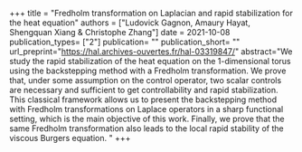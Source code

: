 +++
title = "Fredholm transformation on Laplacian and rapid stabilization for the heat equation"
authors = ["Ludovick Gagnon, Amaury Hayat, Shengquan Xiang & Christophe Zhang"]
date = 2021-10-08
publication_types= ["2"]
publication= ""
publication_short= ""
url_preprint="https://hal.archives-ouvertes.fr/hal-03319847/"
abstract="We study the rapid stabilization of the heat equation  on the 1-dimensional torus using the backstepping method with a Fredholm transformation. We prove that, under some assumption on the control operator, two scalar controls are necessary and sufficient to get controllability and rapid stabilization. This classical framework allows us to present the backstepping method with Fredholm transformations on Laplace operators in a sharp functional setting, which is the main objective of this work. Finally, we prove that the same Fredholm transformation also leads to the local rapid stability of the viscous Burgers equation. "
+++

